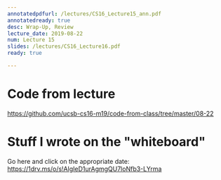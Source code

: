 ```yaml
---
annotatedpdfurl: /lectures/CS16_Lecture15_ann.pdf
annotatedready: true
desc: Wrap-Up, Review
lecture_date: 2019-08-22
num: Lecture 15
slides: /lectures/CS16_Lecture16.pdf
ready: true

---
```


# Code from lecture

<https://github.com/ucsb-cs16-m19/code-from-class/tree/master/08-22>

# Stuff I wrote on the "whiteboard"

Go here and click on the appropriate date:
<https://1drv.ms/o/s!AlgIeD1urAgmgQU7loNfb3-LYrma>
